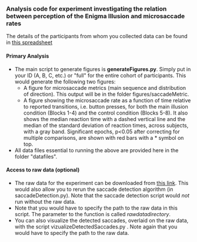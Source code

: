 ### Analysis code for experiment investigating the relation between perception of the Enigma Illusion and microsaccade rates

The details of the participants from whom you collected data can be found in [this spreadsheet](https://docs.google.com/spreadsheets/d/1fhUSIICf9VUJdbGJ3jSWCKc3_1ejxcW0oUEZCijZA_g/edit?usp=sharing)

#### Primary Analysis

- The main script to generate figures is **generateFigures.py**. Simply put in your ID (A, B, C, etc.) or "full" for the entire cohort of participants. This would generate the following two figures:
    - A figure for microsaccade metrics (main sequence and distribution of direction). This output will be in the folder figures/saccadeMetric.
    - A figure showing the microsaccade rate as a function of time relative to reported transitions, i.e. button presses, for both the main illusion condition (Blocks 1-4) and the control condition (Blocks 5-8). It also shows the median reaction time with a dashed vertical line and the median of the standard deviation of reaction times, across subjects, with a gray band. Significant epochs, p<0.05 after correcting for multiple comparisons, are shown with red bars with a * symbol on top.
- All data files essential to running the above are provided here in the folder "datafiles".

#### Access to raw data (optional)

- The raw data for the experiment can be downloaded from [this link](https://syncandshare.lrz.de/getlink/fiVigV7Xped7NYGfc729md/). This would also allow you to rerun the saccade detection algorithm (in saccadeDetection.py). Note that the saccade detection script would _not_ run without the raw data.
- Note that you would have to specify the path to the raw data in this script. The parameter to the function is called _rawdatadirectory_.
- You can also visualize the detected saccades, overlaid on the raw data, with the script vizualizeDetectedSaccades.py . Note again that you would have to specify the path to the raw data. 
